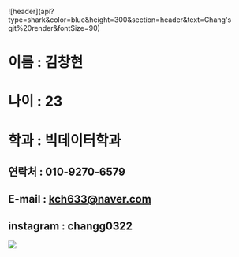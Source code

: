 ![header](api?type=shark&color=blue&height=300&section=header&text=Chang's git%20render&fontSize=90)

# 이름 : 김창현

# 나이 : 23

# 학과 : 빅데이터학과

## 연락처 : 010-9270-6579
## E-mail : kch633@naver.com
## instagram : changg0322

<img src="https://img.shields.io/badge/-3178C6?style=flat&logo=TypeScript&logoColor=white"/>

